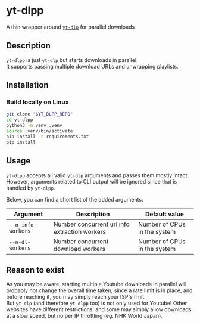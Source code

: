 # yt-dlpp
A thin wrapper around [`yt-dlp`](https://github.com/yt-dlp/yt-dlp) for parallel downloads

## Description

`yt-dlpp` is just `yt-dlp` but starts downloads in parallel.   
It supports passing multiple download URLs and unwrapping playlists.

## Installation

### Build locally on Linux

```sh
git clone "$YT_DLPP_REPO"
cd yt-dlpp
python3 -m venv .venv
source .venv/bin/activate
pip install -r requirements.txt
pip install 
```

## Usage

`yt-dlpp` accepts all valid `yt-dlp` arguments and passes them mostly intact.  
However, arguments related to CLI output will be ignored since that is handled by `yt-dlpp`.

Below, you can find a short list of the added arguments:

| Argument | Description | Default value |
| - | - | - |
| `--n-info-workers` | Number concurrent url info extraction workers | Number of CPUs in the system |
| `--n-dl-workers` | Number concurrent download workers | Number of CPUs in the system |

## Reason to exist

As you may be aware, starting multiple Youtube downloads in parallel will probably not change the overall time taken, since a rate limit is in place, and before reaching it, you may simply reach your ISP's limit.  
But `yt-dlp` (and therefore `yt-dlpp` too) is not only used for Youtube! Other websites have different restrictions, and some may simply allow downloads at a slow speed, but no per IP throttling (eg. NHK World Japan).

